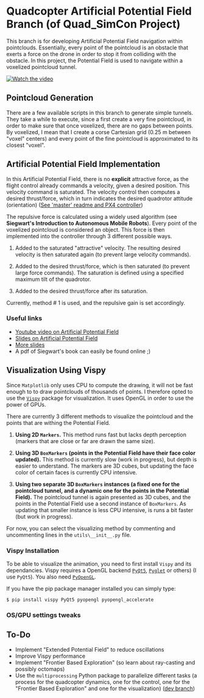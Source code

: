 # Quadcopter Artificial Potential Field Branch (of Quad_SimCon Project)

This branch is for developing Artificial Potential Field navigation within pointclouds. Essentially, every point of the pointcloud is an obstacle that exerts a force on the drone in order to stop it from colliding with the obstacle. In this project, the Potential Field is used to navigate within a voxelized pointcloud tunnel.

[![Watch the video](http://img.youtube.com/vi/WuDDGpTPt2g/0.jpg)](https://youtu.be/WuDDGpTPt2g)


## Pointcloud Generation
There are a few available scripts in this branch to generate simple tunnels. They take a while to execute, since a first create a very fine pointcloud, in order to make sure that once voxelized, there are no gaps between points. By voxelized, I mean that I create a corse Cartesian grid (0.25 m between "voxel" centers) and every point of the fine pointcloud is approximated to its closest "voxel".

## Artificial Potential Field Implementation
In this Artificial Potential Field, there is no **explicit** attractive force, as the flight control already commands a velocity, given a desired position. This velocity command is saturated. The velocity control then computes a desired thrust/force, which in turn indicates the desired quadrotor attitude (orientation) ([See 'master' readme and PX4 controller](https://github.com/bobzwik/Quadcopter_SimCon/tree/master))

The repulsive force is calculated using a widely used algorithm (see **Siegwart's Introduction to Autonomous Mobile Robots**). Every point of the voxelized pointcloud is considered an object. This force is then implemented into the controller through 3 different possible ways.

1. Added to the saturated "attractive" velocity. The resulting desired velocity is then saturated again (to prevent large velocity commands).

2. Added to the desired thrust/force, which is then saturated (to prevent large force commands). The saturation is defined using a specified maximum tilt of the quadrotor.

3.  Added to the desired thrust/force after its saturation.

Currently, method # 1 is used, and the repulsive gain is set accordingly.


### Useful links
* [Youtube video on Artificial Potential Field](https://youtu.be/8Vva0bnMIEI)
* [Slides on Artificial Potential Field](https://www.cs.cmu.edu/~motionplanning/lecture/Chap4-Potential-Field_howie.pdf)
* [More slides](https://www.dis.uniroma1.it/~oriolo/amr/slides/MotionPlanning3_Slides.pdf)
* A pdf of Siegwart's book can easily be found online ;)


## Visualization Using Vispy
Since `Matplotlib` only uses CPU to compute the drawing, it will not be fast enough to to draw pointclouds of thousands of points. I therefore opted to use the [`Vispy`](http://vispy.org/) package for visualization. It uses OpenGL in order to use the power of GPUs.

There are currently 3 different methods to visualize the pointcloud and the points that are withing the Potential Field.

1. **Using 2D `Markers`.** This method runs fast but lacks depth perception (markers that are close or far are drawn the same size).

2. **Using 3D `BoxMarkers` (points in the Potential Field have their face color updated).** This method is currently slow (work in progress), but depth is easier to understand. The markers are 3D cubes, but updating the face color of certain faces is currently CPU intensive.

3. **Using two separate 3D `BoxMarkers` instances (a fixed one for the pointcloud tunnel, and a dynamic one for the points in the Potential Field).** The pointcloud tunnel is again presented as 3D cubes, and the points in the Potential Field use a second instance of `BoxMarkers`. As updating that smaller instance is less CPU intensive, is runs a bit faster (but work in progress).

For now, you can select the visualizing method by commenting and uncommenting lines in the `utils\__init__.py` file.

### Vispy Installation
To be able to visualize the animation, you need to first install `Vispy` and its dependancies. Vispy requires a OpenGL backend [`PyQt5`](https://pypi.org/project/PyQt5/), [`Pyglet`](https://pypi.org/project/pyglet/) or others) (I use `PyQt5`). You also need [`PyOpenGL`](https://pypi.org/project/PyOpenGL/).

If you have the pip package manager installed you can simply type:

`$ pip install vispy PyQt5 pyopengl pyopengl_accelerate` 

### OS/GPU settings tweaks

## To-Do
* Implement "Extended Potential Field" to reduce oscillations
* Improve Vispy performance
* Implement "Frontier Based Exploration" (so learn about ray-casting and possibly octomaps)
* Use the `multiprocessing` Python package to parallelize different tasks (a process for the quadcopter dynamics, one for the control, one for the "Frontier Based Exploration" and one for the visualization) ([dev branch](https://github.com/bobzwik/Quadcopter_SimCon/tree/potentialField_multiprocess))
